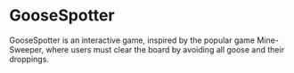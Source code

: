 # GooseSpotter
GooseSpotter is an interactive game, inspired by the popular game Mine-Sweeper, where users must clear the board by avoiding all goose and their droppings.
